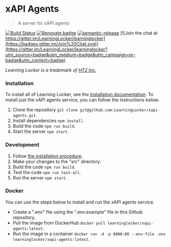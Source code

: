 # xAPI Agents

> A server for xAPI agents

[![Build Status](https://circleci.com/gh/LearningLocker/xapi-agents/tree/master.svg?style=shield)](https://circleci.com/gh/LearningLocker/xapi-agents)
[![Renovate badge](https://img.shields.io/badge/Renovate-enabled-brightgreen.svg)](https://renovateapp.com/)
[![semantic-release](https://img.shields.io/badge/%20%20%F0%9F%93%A6%F0%9F%9A%80-semantic--release-e10079.svg)](https://github.com/semantic-release/semantic-release)
[![Join the chat at https://gitter.im/LearningLocker/learninglocker](https://badges.gitter.im/Join%20Chat.svg)](https://gitter.im/LearningLocker/learninglocker?utm_source=badge&utm_medium=badge&utm_campaign=pr-badge&utm_content=badge)

*Learning Locker is a trademark of [HT2 Inc.](http://ht2.co.uk)*

### Installation
To install all of Learning Locker, see the [installation documentation](http://docs.learninglocker.net/guides-installing/). To install just the xAPI agents service, you can follow the instructions below.

1. Clone the repository `git clone git@github.com:LearningLocker/xapi-agents.git`.
1. Install dependencies `npm install`.
1. Build the code `npm run build`.
1. Start the server `npm start`.

### Development
1. Follow [the installation procedure](#installation).
1. Make your changes to the "src" directory.
1. Build the code `npm run build`.
1. Test the code `npm run test-all`.
1. Run the server `npm start`.

### Docker
You can use the steps below to install and run the xAPI agents service.

- Create a ".env" file using the ".env.example" file in this Github repository.
- Pull the image from DockerHub `docker pull learninglocker/xapi-agents:latest`.
- Run the image in a container `docker run -d -p 8080:80 --env-file .env learninglocker/xapi-agents:latest`.
